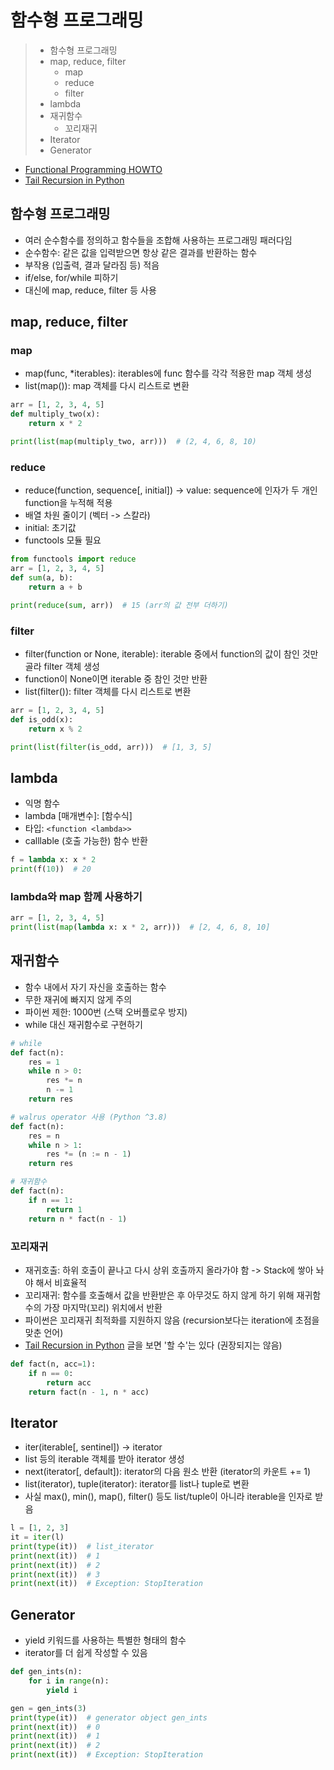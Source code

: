 # 함수형 프로그래밍

> - 함수형 프로그래밍
> - map, reduce, filter
>   - map
>   - reduce
>   - filter
> - lambda
> - 재귀함수
>   - 꼬리재귀
> - Iterator
> - Generator

- [Functional Programming HOWTO](https://docs.python.org/3/howto/functional.html)
- [Tail Recursion in Python](https://chrispenner.ca/posts/python-tail-recursion)

## 함수형 프로그래밍

- 여러 순수함수를 정의하고 함수들을 조합해 사용하는 프로그래밍 패러다임
- 순수함수: 같은 값을 입력받으면 항상 같은 결과를 반환하는 함수
- 부작용 (입출력, 결과 달라짐 등) 적음
- if/else, for/while 피하기
- 대신에 map, reduce, filter 등 사용

## map, reduce, filter
### map

- map(func, *iterables): iterables에 func 함수를 각각 적용한 map 객체 생성
- list(map()): map 객체를 다시 리스트로 변환

~~~Python
arr = [1, 2, 3, 4, 5]
def multiply_two(x):
    return x * 2

print(list(map(multiply_two, arr)))  # (2, 4, 6, 8, 10)
~~~

### reduce

- reduce(function, sequence[, initial]) -> value: sequence에 인자가 두 개인 function을 누적해 적용
- 배열 차원 줄이기 (벡터 -> 스칼라)
- initial: 초기값
- functools 모듈 필요

~~~Python
from functools import reduce
arr = [1, 2, 3, 4, 5]
def sum(a, b):
    return a + b

print(reduce(sum, arr))  # 15 (arr의 값 전부 더하기)
~~~

### filter

- filter(function or None, iterable): iterable 중에서 function의 값이 참인 것만 골라 filter 객체 생성
- function이 None이면 iterable 중 참인 것만 반환
- list(filter()): filter 객체를 다시 리스트로 변환

~~~Python
arr = [1, 2, 3, 4, 5]
def is_odd(x):
    return x % 2

print(list(filter(is_odd, arr)))  # [1, 3, 5]
~~~

## lambda

- 익명 함수
- lambda [매개변수]: [함수식]
- 타입: ``<function <lambda>>``
- calllable (호출 가능한) 함수 반환

~~~Python
f = lambda x: x * 2
print(f(10))  # 20
~~~

### lambda와 map 함께 사용하기

~~~Python
arr = [1, 2, 3, 4, 5]
print(list(map(lambda x: x * 2, arr)))  # [2, 4, 6, 8, 10]
~~~

## 재귀함수

- 함수 내에서 자기 자신을 호출하는 함수
- 무한 재귀에 빠지지 않게 주의
- 파이썬 제한: 1000번 (스택 오버플로우 방지)
- while 대신 재귀함수로 구현하기

~~~Python
# while
def fact(n):
    res = 1
    while n > 0:
        res *= n
        n -= 1
    return res

# walrus operator 사용 (Python ^3.8)
def fact(n):
    res = n
    while n > 1:
        res *= (n := n - 1)
    return res

# 재귀함수
def fact(n):
    if n == 1:
        return 1
    return n * fact(n - 1)
~~~

### 꼬리재귀

- 재귀호출: 하위 호출이 끝나고 다시 상위 호출까지 올라가야 함 -> Stack에 쌓아 놔야 해서 비효율적
- 꼬리재귀: 함수를 호출해서 값을 반환받은 후 아무것도 하지 않게 하기 위해 재귀함수의 가장 마지막(꼬리) 위치에서 반환
- 파이썬은 꼬리재귀 최적화를 지원하지 않음 (recursion보다는 iteration에 초점을 맞춘 언어)
- [Tail Recursion in Python](https://chrispenner.ca/posts/python-tail-recursion) 글을 보면 '할 수'는 있다 (권장되지는 않음)

~~~Python
def fact(n, acc=1):
    if n == 0:
        return acc
    return fact(n - 1, n * acc)
~~~

## Iterator

- iter(iterable[, sentinel]) -> iterator
- list 등의 iterable 객체를 받아 iterator 생성
- next(iterator[, default]): iterator의 다음 원소 반환 (iterator의 카운트 += 1)
- list(iterator), tuple(iterator): iterator를 list나 tuple로 변환
- 사실 max(), min(), map(), filter() 등도 list/tuple이 아니라 iterable을 인자로 받음

~~~Python
l = [1, 2, 3]
it = iter(l)
print(type(it))  # list_iterator
print(next(it))  # 1
print(next(it))  # 2
print(next(it))  # 3
print(next(it))  # Exception: StopIteration
~~~

## Generator

- yield 키워드를 사용하는 특별한 형태의 함수
- iterator를 더 쉽게 작성할 수 있음

~~~Python
def gen_ints(n):
    for i in range(n):
        yield i

gen = gen_ints(3)
print(type(it))  # generator object gen_ints
print(next(it))  # 0
print(next(it))  # 1
print(next(it))  # 2
print(next(it))  # Exception: StopIteration
~~~
